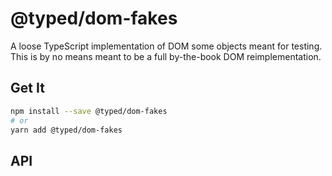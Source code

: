 # @typed/dom-fakes

A loose TypeScript implementation of DOM some objects meant for testing.
This is by no means meant to be a full by-the-book DOM reimplementation. 

## Get It
```sh
npm install --save @typed/dom-fakes
# or
yarn add @typed/dom-fakes
```

## API
